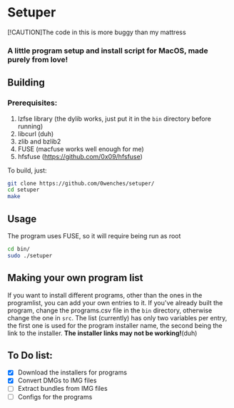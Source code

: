 # Setuper
[!CAUTION]The code in this is more buggy than my mattress

### A little program setup and install script for MacOS, made purely from love!

## Building
### Prerequisites: 
1. lzfse library (the dylib works, just put it in the ```bin``` directory before running) 
2. libcurl (duh)
3. zlib and bzlib2
4. FUSE (macfuse works well enough for me)
5. hfsfuse (https://github.com/0x09/hfsfuse)

To build, just: 
```sh
git clone https://github.com/0wenches/setuper/
cd setuper
make
```
## Usage
The program uses FUSE, so it will require being run as root
```sh
cd bin/
sudo ./setuper
```
## Making your own program list
If you want to install different programs, other than the ones in the programlist, you can add your own entries to it. 
If you've already built the program, change the programs.csv file in the ```bin``` directory, otherwise change the one in ```src```. 
The list (currently) has only two variables per entry, the first one is used for the program installer name, the second being the link to the installer. 
**The installer links may not be working!**(duh)

## To Do list: 
- [x] Download the installers for programs
- [x] Convert DMGs to IMG files
- [ ] Extract bundles from IMG files
- [ ] Configs for the programs
